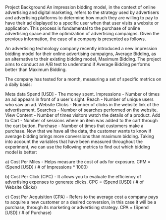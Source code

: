Project Background
An impression bidding model, in the context of online advertising and digital marketing, refers to the strategy used by advertisers and advertising platforms to determine how much they are willing to pay to have their ad displayed to a specific user when that user visits a website or application. This process is fundamental to the purchase of online advertising space and the optimization of advertising campaigns. Given the previous information, the case of a company is presented as follows.

An advertising technology company recently introduced a new impression bidding model for their online advertising campaigns, Average Bidding, as an alternative to their existing bidding model, Maximum Bidding. The project aims to conduct an A/B test to understand if Average Bidding performs better than Maximum Bidding.

The company has tested for a month, measuring a set of specific metrics on a daily basis:

Meta data
Spend [USD] - The money spent.
Impressions - Number of times an ad appears in front of a user's sight.
Reach - Number of unique users who saw an ad.
Website Clicks - Number of clicks in the website link of the advertisement.
Searches - Number of searches performed on the website.
View Content - Number of times visitors watch the details of a product.
Add to Cart - Number of sessions where an item was added to the cart through the cart button.
Purchase - Number of times that customers make a purchase.
Now that we have all the data, the customer wants to know if average bidding brings more conversions than maximum bidding. Taking into account the variables that have been measured throughout the experiment, we can use the following metrics to find out which bidding model is better:

a) Cost Per Miles - Helps measure the cost of ads for exposure. CPM = (Spend [USD] / # of Impressions * 1000)

b) Cost Per Click (CPC) - It allows you to evaluate the efficiency of advertising expenses to generate clicks. CPC = (Spend [USD] / # of Website Clicks)

c) Cost Per Acquisition (CPA) - Refers to the average cost a company pays to acquire a new customer or a desired conversion, in this case it will be a purchase, through its marketing or advertising strategy. CPA = (Spend [USD] / # of Purchase)